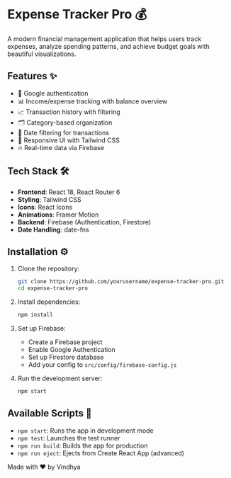 # Expense Tracker Pro 💰

A modern financial management application that helps users track expenses, analyze spending patterns, and achieve budget goals with beautiful visualizations.

## Features ✨

- 🔐 Google authentication
- 📊 Income/expense tracking with balance overview
- 📈 Transaction history with filtering
- 🗂️ Category-based organization
- 📅 Date filtering for transactions
- 🎨 Responsive UI with Tailwind CSS
- 🔥 Real-time data via Firebase

## Tech Stack 🛠️

- **Frontend**: React 18, React Router 6
- **Styling**: Tailwind CSS
- **Icons**: React Icons
- **Animations**: Framer Motion
- **Backend**: Firebase (Authentication, Firestore)
- **Date Handling**: date-fns

## Installation ⚙️

1. Clone the repository:
   ```bash
   git clone https://github.com/yourusername/expense-tracker-pro.git
   cd expense-tracker-pro
   ```

2. Install dependencies:
   ```bash
   npm install
   ```

3. Set up Firebase:
   - Create a Firebase project
   - Enable Google Authentication
   - Set up Firestore database
   - Add your config to `src/config/firebase-config.js`

4. Run the development server:
   ```bash
   npm start
   ```


## Available Scripts 🚀

- `npm start`: Runs the app in development mode
- `npm test`: Launches the test runner
- `npm run build`: Builds the app for production
- `npm run eject`: Ejects from Create React App (advanced)


Made with ❤️ by Vindhya
